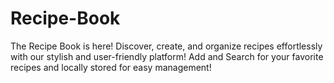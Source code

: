 # Recipe-Book
The Recipe Book is here! Discover, create, and organize recipes effortlessly with our stylish and user-friendly platform!  Add and Search for your favorite recipes and locally stored for easy management! 
